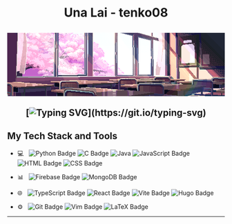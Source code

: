 <h1 align="center">
Una Lai - tenko08

  
  <h2 align="center">

![window gif](https://github.com/tenko08/tenko08/blob/main/window.gif)

[![Typing SVG](https://readme-typing-svg.herokuapp.com?font=Fira+Code&pause=1000&color=eb54ff&center=true&width=435&lines=Hey!+I'm+Una.;I'm+a+student+in+Toronto.;I'm+always+open+to+learn!)](https://git.io/typing-svg)
## My Tech Stack and Tools
- 💻 &nbsp;
![Python Badge](https://img.shields.io/badge/Python-333333?logo=python&logoColor=&style=flat-square)
![C Badge](https://img.shields.io/badge/C-333333?logo=c&logoColor=&style=flat-square)
![Java](https://img.shields.io/badge/Java-333333?logo=java&logoColor=&style=flat-square)
![JavaScript Badge](https://img.shields.io/badge/JavaScript-333333?logo=javascript&logoColor=&style=flat-square)
![HTML Badge](https://img.shields.io/badge/HTML-333333?logo=html5&logoColor=&style=flat-square)
![CSS Badge](https://img.shields.io/badge/CSS-333333?logo=css3&logoColor=&style=flat-square)

- 📊 &nbsp;
![Firebase Badge](https://img.shields.io/badge/Firebase-333333?logo=firebase&logoColor=&style=flat-square)
![MongoDB Badge](https://img.shields.io/badge/MongoDB-333333?logo=mongodb&logoColor=&style=flat-square)

- 🌐 &nbsp;
![TypeScript Badge](https://img.shields.io/badge/TypeScript-333333?logo=typescript&logoColor=&style=flat-square)
![React Badge](https://img.shields.io/badge/React-333333?logo=react&logoColor=&style=flat-square)
![Vite Badge](https://img.shields.io/badge/Vite-333333?logo=vite&logoColor=&style=flat-square)
![Hugo Badge](https://img.shields.io/badge/Hugo-333333?logo=hugo&logoColor=&style=flat-square)

- ⚙️ &nbsp;
![Git Badge](https://img.shields.io/badge/Git-333333?logo=git&logoColor=&style=flat-square)
![Vim Badge](https://img.shields.io/badge/Vim-333333?logo=vim&logoColor=&style=flat-square)
![LaTeX Badge](https://img.shields.io/badge/LaTeX-333333?logo=latex&logoColor=&style=flat-square)

------
